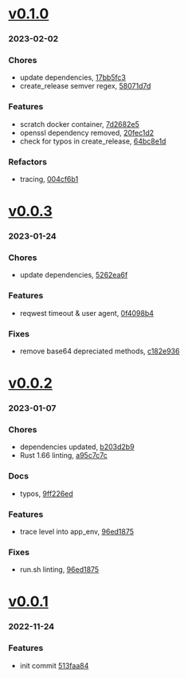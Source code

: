 # <a href='https://github.com/mrjackwills/mealpedant_backup_server/releases/tag/v0.1.0'>v0.1.0</a>
### 2023-02-02

### Chores
+ update dependencies, [17bb5fc3](https://github.com/mrjackwills/mealpedant_backup_server/commit/17bb5fc3789b6121e1a0f877636df30eb6ace6f7)
+ create_release semver regex, [58071d7d](https://github.com/mrjackwills/mealpedant_backup_server/commit/58071d7db20faf7f6f463051cc2594e8431303fe)

### Features
+ scratch docker container, [7d2682e5](https://github.com/mrjackwills/mealpedant_backup_server/commit/7d2682e5e7a4c1206e9c2bcbc8fc6115408655e3)
+ openssl dependency removed, [20fec1d2](https://github.com/mrjackwills/mealpedant_backup_server/commit/20fec1d27ea13003a212b00548d327a3f641e63f)
+ check for typos in create_release, [64bc8e1d](https://github.com/mrjackwills/mealpedant_backup_server/commit/64bc8e1df16bd17aad4f00dbf20582e5e605a9dd)

### Refactors
+ tracing, [004cf6b1](https://github.com/mrjackwills/mealpedant_backup_server/commit/004cf6b1bfbcda8368ec22b7997753106af9d520)

# <a href='https://github.com/mrjackwills/mealpedant_backup_server/releases/tag/v0.0.3'>v0.0.3</a>
### 2023-01-24

### Chores
+ update dependencies, [5262ea6f](https://github.com/mrjackwills/mealpedant_backup_server/commit/5262ea6ff11920386d1c6ebbda9ff3d51ff9abd9)

### Features
+ reqwest timeout & user agent, [0f4098b4](https://github.com/mrjackwills/mealpedant_backup_server/commit/0f4098b4371c273c772b5692b6606328eb73b997)

### Fixes
+ remove base64 depreciated methods, [c182e936](https://github.com/mrjackwills/mealpedant_backup_server/commit/c182e93665ea6d3cf6355a8e7f17512ab24c3448)

# <a href='https://github.com/mrjackwills/mealpedant_backup_server/releases/tag/v0.0.2'>v0.0.2</a>
### 2023-01-07

### Chores
+ dependencies updated, [b203d2b9](https://github.com/mrjackwills/mealpedant_backup_server/commit/b203d2b99f498a9cf3ed3f2d9f01fef429962e47)
+ Rust 1.66 linting, [a95c7c7c](https://github.com/mrjackwills/mealpedant_backup_server/commit/a95c7c7c304ba463b10b47bd2c8152dc9ed2a2ed)

### Docs
+ typos, [9ff226ed](https://github.com/mrjackwills/mealpedant_backup_server/commit/9ff226ed1608752bc82615d74822e32cc4f1addf)

### Features
+ trace level into app_env, [96ed1875](https://github.com/mrjackwills/mealpedant_backup_server/commit/96ed1875ac4da2e011faeef7db0c42b043cdeef4)

### Fixes
+ run.sh linting, [96ed1875](https://github.com/mrjackwills/mealpedant_backup_server/commit/96ed1875ac4da2e011faeef7db0c42b043cdeef4)

# <a href='https://github.com/mrjackwills/mealpedant_backup_server/releases/tag/v0.0.1'>v0.0.1</a>
### 2022-11-24

### Features
+ init commit [513faa84](https://github.com/mrjackwills/mealpedant_backup_server/commit/513faa845690b721e58c72eea9ad7fe50e0e5301)

